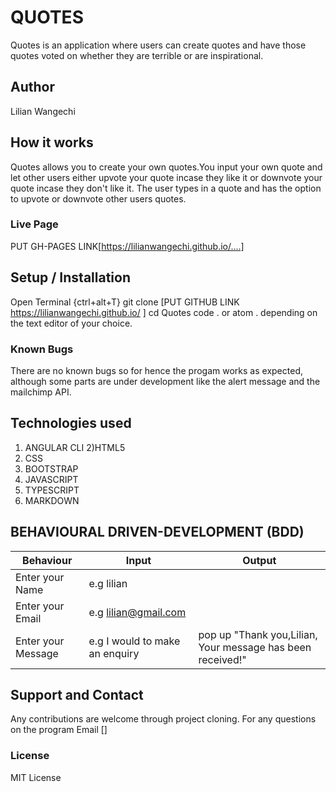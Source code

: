 # QUOTES
Quotes is  an application where users can create quotes and have those quotes voted on whether they are terrible or are inspirational.
## Author
Lilian Wangechi
## How it works
Quotes allows you to create your own quotes.You input your own quote and let other users either upvote your quote incase they like it or downvote your quote incase they don't like it.
The user types in a quote and has the option to upvote or downvote other users quotes.
### Live Page
PUT GH-PAGES LINK[https://lilianwangechi.github.io/....]
## Setup / Installation
Open Terminal {ctrl+alt+T}
git clone [PUT GITHUB LINK https://lilianwangechi.github.io/ ] 
cd Quotes 
code . or atom . depending on the text editor of your choice.

### Known Bugs
There are no known bugs so for hence the progam works as expected, although some parts are under development like the alert message and the mailchimp API.
## Technologies used
1) ANGULAR CLI 
2)HTML5
3) CSS
4) BOOTSTRAP
5) JAVASCRIPT
6) TYPESCRIPT
7) MARKDOWN
## BEHAVIOURAL DRIVEN-DEVELOPMENT (BDD)
   Behaviour       |           Input                   |           Output      |
-------------------|-----------------------------------|   --------------------|
|Enter your Name   | e.g lilian                        |                       |
|Enter your Email  | e.g lilian@gmail.com              |                        |
|Enter your Message|e.g I would to make an enquiry|pop up "Thank you,Lilian, Your message has been received!"|
## Support and Contact
Any contributions are welcome through project cloning.
For any questions on the program Email []
### License
MIT License